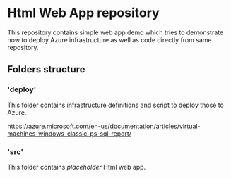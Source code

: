 # Html Web App repository

This repository contains simple web app demo which
tries to demonstrate how to deploy Azure infrastructure as well
as code directly from same repository.

## Folders structure

### 'deploy'

This folder contains infrastructure definitions and script to deploy
those to Azure.


https://azure.microsoft.com/en-us/documentation/articles/virtual-machines-windows-classic-ps-sql-report/

### 'src'

This folder contains _placeholder_ Html web app.
